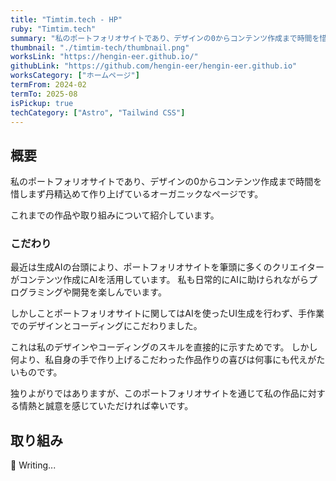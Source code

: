 ```yaml
---
title: "Timtim.tech - HP"
ruby: "Timtim.tech"
summary: "私のポートフォリオサイトであり、デザインの0からコンテンツ作成まで時間を惜しまず丹精込めて作り上げているオーガニックなページです。これまでの作品や取り組みについて紹介しています。"
thumbnail: "./timtim-tech/thumbnail.png"
worksLink: "https://hengin-eer.github.io/"
githubLink: "https://github.com/hengin-eer/hengin-eer.github.io"
worksCategory: ["ホームページ"]
termFrom: 2024-02
termTo: 2025-08
isPickup: true
techCategory: ["Astro", "Tailwind CSS"]
---
```

## 概要
私のポートフォリオサイトであり、デザインの0からコンテンツ作成まで時間を惜しまず丹精込めて作り上げているオーガニックなページです。

これまでの作品や取り組みについて紹介しています。

### こだわり
最近は生成AIの台頭により、ポートフォリオサイトを筆頭に多くのクリエイターがコンテンツ作成にAIを活用しています。
私も日常的にAIに助けられながらプログラミングや開発を楽しんでいます。

しかしことポートフォリオサイトに関してはAIを使ったUI生成を行わず、手作業でのデザインとコーディングにこだわりました。

これは私のデザインやコーディングのスキルを直接的に示すためです。
しかし何より、私自身の手で作り上げるこだわった作品作りの喜びは何事にも代えがたいものです。

独りよがりではありますが、このポートフォリオサイトを通じて私の作品に対する情熱と誠意を感じていただければ幸いです。

## 取り組み
🚧 Writing...
